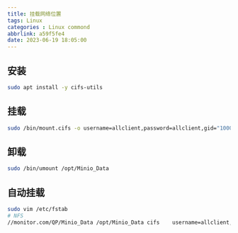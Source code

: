 ```yaml
---
title: 挂载网络位置
tags: Linux
categories : Linux commond
abbrlink: a59f5fe4
date: 2023-06-19 18:05:00
---
```


## 安装

```bash
sudo apt install -y cifs-utils
```

## 挂载

```bash
sudo /bin/mount.cifs -o username=allclient,password=allclient,gid="1000",uid="1000",vers=3.0 //monitor.com/QP/Minio_Data /opt/Minio_Data
```

## 卸载

```bash
sudo /bin/umount /opt/Minio_Data
```

## 自动挂载

```bash
sudo vim /etc/fstab
# NFS
//monitor.com/QP/Minio_Data /opt/Minio_Data cifs    username=allclient,password=allclient,gid=1000,uid=1000,vers=3.0    0   1
```
